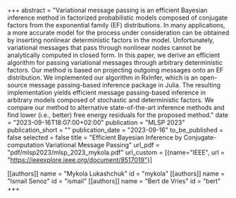 +++
abstract = "Variational message passing is an efficient Bayesian inference method in factorized probabilistic models composed of conjugate factors from the exponential family (EF) distributions. In many applications, a more accurate model for the process under consideration can be obtained by inserting nonlinear deterministic factors in the model. Unfortunately, variational messages that pass through nonlinear nodes cannot be analytically computed in closed form. In this paper, we derive an efficient algorithm for passing variational messages through arbitrary deterministic factors. Our method is based on projecting outgoing messages onto an EF distribution. We implemented our algorithm in RxInfer, which is an open-source message passing-based inference package in Julia. The resulting implementation yields efficient message passing-based inference in arbitrary models composed of stochastic and deterministic factors. We compare our method to alternative state-of-the-art inference methods and find lower (i.e., better) free energy residuals for the proposed method."
date = "2023-09-16T18:07:00+02:00"
publication = "MLSP 2023"
publication_short = ""
publication_date = "2023-09-16"
to_be_published = false
selected = false
title = "Efficient Bayesian Inference by Conjugate-computation Variational Message Passing"
url_pdf = "pdf/mlsp2023/mlsp_2023_mykola.pdf"
url_custom = [{name="IEEE", url = "https://ieeexplore.ieee.org/document/8517019"}]

[[authors]]
    name = "Mykola Lukashchuk"
    id = "mykola"
[[authors]]
    name = "Ismail Senoz"
    id = "ismail"
[[authors]]
    name = "Bert de Vries"
    id = "bert"
+++

